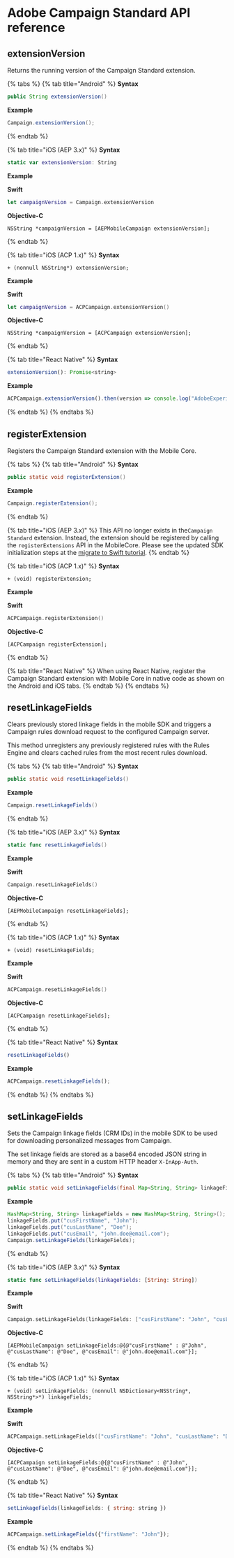 # Adobe Campaign Standard API reference

## extensionVersion

Returns the running version of the Campaign Standard extension.

{% tabs %}
{% tab title="Android" %}
**Syntax**

```java
public String extensionVersion()
```

**Example**

```java
Campaign.extensionVersion();
```
{% endtab %}

{% tab title="iOS \(AEP 3.x\)" %}
**Syntax**

```swift
static var extensionVersion: String
```

**Example**

**Swift**

```swift
let campaignVersion = Campaign.extensionVersion
```

**Objective-C**

```text
NSString *campaignVersion = [AEPMobileCampaign extensionVersion];
```
{% endtab %}

{% tab title="iOS \(ACP 1.x\)" %}
**Syntax**

```text
+ (nonnull NSString*) extensionVersion;
```

**Example**

**Swift**

```swift
let campaignVersion = ACPCampaign.extensionVersion()
```

**Objective-C**

```text
NSString *campaignVersion = [ACPCampaign extensionVersion];
```
{% endtab %}

{% tab title="React Native" %}
**Syntax**

```javascript
extensionVersion(): Promise<string>
```

**Example**

```javascript
ACPCampaign.extensionVersion().then(version => console.log("AdobeExperienceSDK: ACPCampaign version: " + version));
```
{% endtab %}
{% endtabs %}

## registerExtension

Registers the Campaign Standard extension with the Mobile Core.

{% tabs %}
{% tab title="Android" %}
**Syntax**

```java
public static void registerExtension()
```

**Example**

```java
Campaign.registerExtension();
```
{% endtab %}

{% tab title="iOS \(AEP 3.x\)" %}
This API no longer exists in the`Campaign Standard` extension. Instead, the extension should be registered by calling the `registerExtensions` API in the MobileCore. Please see the updated SDK initialization steps at the [migrate to Swift tutorial](https://aep-sdks.gitbook.io/docs/resources/migrate-to-swift).
{% endtab %}

{% tab title="iOS \(ACP 1.x\)" %}
**Syntax**

```text
+ (void) registerExtension;
```

**Example**

**Swift**

```swift
ACPCampaign.registerExtension()
```

**Objective-C**

```text
[ACPCampaign registerExtension];
```
{% endtab %}

{% tab title="React Native" %}
When using React Native, register the Campaign Standard extension with Mobile Core in native code as shown on the Android and iOS tabs.
{% endtab %}
{% endtabs %}

## resetLinkageFields

Clears previously stored linkage fields in the mobile SDK and triggers a Campaign rules download request to the configured Campaign server.

This method unregisters any previously registered rules with the Rules Engine and clears cached rules from the most recent rules download.

{% tabs %}
{% tab title="Android" %}
**Syntax**

```java
public static void resetLinkageFields()
```

**Example**

```java
Campaign.resetLinkageFields()
```
{% endtab %}

{% tab title="iOS \(AEP 3.x\)" %}
**Syntax**

```swift
static func resetLinkageFields()
```

**Example**

**Swift**

```swift
Campaign.resetLinkageFields()
```

**Objective-C**

```text
[AEPMobileCampaign resetLinkageFields];
```
{% endtab %}

{% tab title="iOS \(ACP 1.x\)" %}
**Syntax**

```text
+ (void) resetLinkageFields;
```

**Example**

**Swift**

```swift
ACPCampaign.resetLinkageFields()
```

**Objective-C**

```text
[ACPCampaign resetLinkageFields];
```
{% endtab %}

{% tab title="React Native" %}
**Syntax**

```javascript
resetLinkageFields()
```

**Example**

```javascript
ACPCampaign.resetLinkageFields();
```
{% endtab %}
{% endtabs %}

## setLinkageFields

Sets the Campaign linkage fields \(CRM IDs\) in the mobile SDK to be used for downloading personalized messages from Campaign.

The set linkage fields are stored as a base64 encoded JSON string in memory and they are sent in a custom HTTP header `X-InApp-Auth`.

{% tabs %}
{% tab title="Android" %}
**Syntax**

```java
public static void setLinkageFields(final Map<String, String> linkageFields)
```

**Example**

```java
HashMap<String, String> linkageFields = new HashMap<String, String>();
linkageFields.put("cusFirstName", "John");
linkageFields.put("cusLastName", "Doe");
linkageFields.put("cusEmail", "john.doe@email.com");
Campaign.setLinkageFields(linkageFields);
```
{% endtab %}

{% tab title="iOS \(AEP 3.x\)" %}
**Syntax**

```swift
static func setLinkageFields(linkageFields: [String: String])
```

**Example**

**Swift**

```swift
Campaign.setLinkageFields(linkageFields: ["cusFirstName": "John", "cusLastName": "Doe", "cusEmail": "john.doe@email.com"])
```

**Objective-C**

```text
[AEPMobileCampaign setLinkageFields:@{@"cusFirstName" : @"John", @"cusLastName": @"Doe", @"cusEmail": @"john.doe@email.com"}];
```
{% endtab %}

{% tab title="iOS \(ACP 1.x\)" %}
**Syntax**

```text
+ (void) setLinkageFields: (nonnull NSDictionary<NSString*, NSString*>*) linkageFields;
```

**Example**

**Swift**

```swift
ACPCampaign.setLinkageFields(["cusFirstName": "John", "cusLastName": "Doe", "cusEmail": "john.doe@email.com"])
```

**Objective-C**

```text
[ACPCampaign setLinkageFields:@{@"cusFirstName" : @"John", @"cusLastName": @"Doe", @"cusEmail": @"john.doe@email.com"}];
```
{% endtab %}

{% tab title="React Native" %}
**Syntax**

```javascript
setLinkageFields(linkageFields: { string: string })
```

**Example**

```javascript
ACPCampaign.setLinkageFields({"firstName": "John"});
```
{% endtab %}
{% endtabs %}

